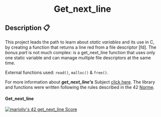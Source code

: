 <h1 align="center">Get_next_line</h1>

## Description :clipboard:
<p>
This project leads the path to learn about <em>static variables</em> and its use in C, by creating a function that returns a line red from a
file descriptor [fd]. The <em>bonus part</em></em> is not much complex: is a get_next_line function that uses only one static variable and can manage multiple file descriptors at the same time.

External functions used: `read()`, `malloc()` & `free()`.

For more information about <b><em>get_next_line's</b></em> Subject [click here](https://cdn.intra.42.fr/pdf/pdf/89662/en.subject.pdf). The library and functions were written following the rules described in the 42 [Norme](https://github.com/42School/norminette/blob/master/pdf/en.norm.pdf).
</p>

<table style="width:100%">
  <tr>
   <h4 align="left">Get_next_line</h4>
        <a href="https://github.com/JaeSeoKim/badge42">
          <img src="https://badge42.vercel.app/api/v2/clk58svso000608jzft7x4s6y/project/3081266" alt="marioliv's 42 get_next_line Score" /></a>
    </td>
</table>
